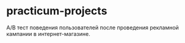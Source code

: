# practicum-projects
A/B тест поведения пользователей после проведения рекламной кампании в интернет-магазине.
